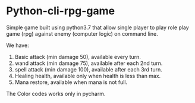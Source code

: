 # Python-cli-rpg-game

Simple game built using python3.7 that allow single player to play role play game (rpg) against enemy (computer logic) on command line.

We have:
1. Basic attack (min damage 50), available every turn.
2. wand attack (min damage 75), available after each 2nd turn.
3. spell attack (min damage 100), available after each 3rd turn.
4. Healing health, available only when health is less than max.
5. Mana restore, available when mana is not full.


The Color codes works only in pycharm.
  